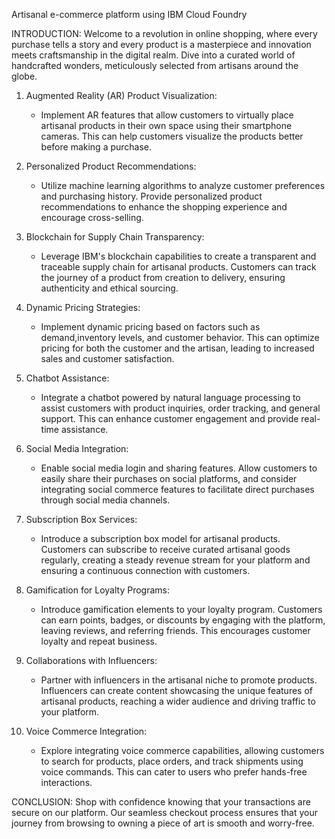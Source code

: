 Artisanal e-commerce platform    using IBM Cloud Foundry

INTRODUCTION:
      Welcome to a revolution in online shopping, where every purchase tells a story and every product is a masterpiece and  innovation meets craftsmanship in the digital realm. Dive into a curated world of handcrafted wonders, meticulously selected from artisans around the globe. 


1. Augmented Reality (AR) Product Visualization:
   - Implement AR features that allow customers to virtually place artisanal products in their own space using their smartphone cameras. This can help customers visualize the products better before making a purchase.


2. Personalized Product Recommendations:
   - Utilize machine learning algorithms to analyze customer preferences and purchasing history. Provide personalized product recommendations to enhance the shopping experience and encourage cross-selling.


3. Blockchain for Supply Chain Transparency:
   - Leverage IBM's blockchain capabilities to create a transparent and traceable supply chain for artisanal products. Customers can track the journey of a product from creation to delivery, ensuring authenticity and ethical sourcing.


4. Dynamic Pricing Strategies: 
    - Implement dynamic pricing based on factors such as demand,inventory levels, and customer behavior. This can optimize pricing for both the customer and the artisan, leading to increased sales and customer satisfaction.



5. Chatbot Assistance:
   - Integrate a chatbot powered by natural language processing to assist customers with product inquiries, order tracking, and general support. This can enhance customer engagement and provide real-time assistance.


6. Social Media Integration:
   - Enable social media login and sharing features. Allow customers to easily share their purchases on social platforms, and consider integrating social commerce features to facilitate direct purchases through social media channels.


7. Subscription Box Services:
   - Introduce a subscription box model for artisanal products. Customers can subscribe to receive curated artisanal goods regularly, creating a steady revenue stream for your platform and ensuring a continuous connection with customers.


8. Gamification for Loyalty Programs:
   - Introduce gamification elements to your loyalty program. Customers can earn points, badges, or discounts by engaging with the platform, leaving reviews, and referring friends. This encourages customer loyalty and repeat business.


9. Collaborations with Influencers:
   - Partner with influencers in the artisanal niche to promote products. Influencers can create content showcasing the unique features of artisanal products, reaching a wider audience and driving traffic to your platform.


10. Voice Commerce Integration:
    - Explore integrating voice commerce capabilities, allowing customers to search for products, place orders, and track shipments using voice commands. This can cater to users who prefer hands-free interactions.

CONCLUSION:
      Shop with confidence knowing that your transactions are secure on our platform. Our seamless checkout process ensures that your journey from browsing to owning a piece of art is smooth and worry-free.
